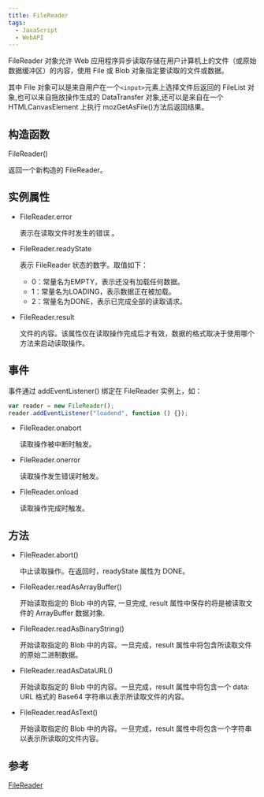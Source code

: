 ```yaml
---
title: FileReader
tags:
  - JavaScript
  - WebAPI
---
```


FileReader 对象允许 Web 应用程序异步读取存储在用户计算机上的文件（或原始数据缓冲区）的内容，使用 File 或 Blob 对象指定要读取的文件或数据。

其中 File 对象可以是来自用户在一个`<input>`元素上选择文件后返回的 FileList 对象,也可以来自拖放操作生成的 DataTransfer 对象,还可以是来自在一个 HTMLCanvasElement 上执行 mozGetAsFile()方法后返回结果。

## 构造函数

FileReader()

返回一个新构造的 FileReader。

## 实例属性

- FileReader.error

  表示在读取文件时发生的错误 。

- FileReader.readyState

  表示 FileReader 状态的数字。取值如下：

  - 0：常量名为EMPTY，表示还没有加载任何数据。
  - 1：常量名为LOADING，表示数据正在被加载。
  - 2：常量名为DONE，表示已完成全部的读取请求。

- FileReader.result

  文件的内容。该属性仅在读取操作完成后才有效，数据的格式取决于使用哪个方法来启动读取操作。

## 事件

事件通过 addEventListener() 绑定在 FileReader 实例上，如：

```js
var reader = new FileReader();
reader.addEventListener("loadend", function () {});
```

- FileReader.onabort

  读取操作被中断时触发。

- FileReader.onerror

  读取操作发生错误时触发。

- FileReader.onload

  读取操作完成时触发。

## 方法

- FileReader.abort()

  中止读取操作。在返回时，readyState 属性为 DONE。

- FileReader.readAsArrayBuffer()

  开始读取指定的 Blob 中的内容, 一旦完成, result 属性中保存的将是被读取文件的 ArrayBuffer 数据对象.

- FileReader.readAsBinaryString()

  开始读取指定的 Blob 中的内容。一旦完成，result 属性中将包含所读取文件的原始二进制数据。

- FileReader.readAsDataURL()

  开始读取指定的 Blob 中的内容。一旦完成，result 属性中将包含一个 data: URL 格式的 Base64 字符串以表示所读取文件的内容。

- FileReader.readAsText()

  开始读取指定的 Blob 中的内容。一旦完成，result 属性中将包含一个字符串以表示所读取的文件内容。

## 参考

[FileReader](https://developer.mozilla.org/zh-CN/docs/Web/API/FileReader)
